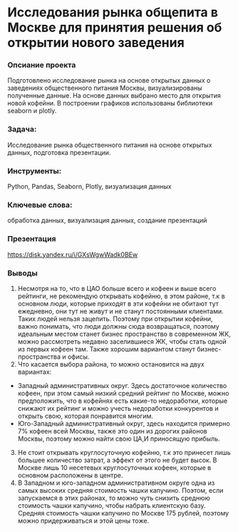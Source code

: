 # Исследования рынка общепита в Москве для принятия решения об открытии нового заведения
### Опсиание проекта 
Подготовлено исследование рынка на основе открытых данных о заведениях общественного питания Москвы, визуализированы полученные данные. На основе данных выбрано место для открытия новой кофейни. В построении графиков использованы библиотеки seaborn и plotly. 

### Задача: 
Исследование рынка общественного питания на основе открытых данных, подготовка презентации.

### Инструменты: 
Python, Pandas, Seaborn, Plotly, визуализация данных

### Ключевые слова: 
обработка данных, визуализация данных, создание презентаций

### Презентация
https://disk.yandex.ru/i/GXsWgwWadk0BEw

### Выводы
1. Несмотря на то, что в ЦАО больше всего и кофеен и выше всего рейтинги, не рекомендую открывать кофейню, в этом районе, т.к в основном люди, которые приходят в эти кофейни не обитают тут ежедневно, они тут не живут и не станут постоянными клиентами. Таких людей нельзя зацепить. Поэтому при открытии кофейни, важно понимать, что люди должны сюда возвращаться, поэтому идеальным местом станет бизнес пространство в современном ЖК, можно рассмотреть недавно заселившиеся ЖК, чтобы стать одной из первых кофеен там. Также хорошим вариантом станут бизнес-пространства и офисы.
2. Что касается выбора района, то можно остановится на двух вариантах:
- Западный административных округ. Здесь достаточное количество кофеен, при этом самый низкий средний рейтинг по Москве, можно предположить, что в кофейнях есть какие-то недоработки, которые снижают их рейтинг и можно учесть недоработки конкурентов и открыть свою, которая понравится многим.
- Юго-Западный административный округ, здесь находится примерно 7% кофеен всей Москвы, также это один из дорогих районов Москвы, поэтому можно найти свою ЦА,И приносящую прибыль.
3. Не стоит открывать круглосуточную кофейню, т.к это принесет лишь большее количество затрат, а эффект от этого не будет высок. В Москве лишь 10 несетевых круглосуточных кофеен, которые в основном расположены в центре.
4. В Западном и юго-западном административном округе одна из самых высоких средняя стоимость чашки капучино. Поэтом, если запускаемся в этих районах, то можно чуть снизить среднюю стоимость чашки капучино, чтобы набрать клиентскую базу. Средняя стоимость чашки капучино по Москве 175 рублей, поэтому можно придерживаться и этой цены тоже.
